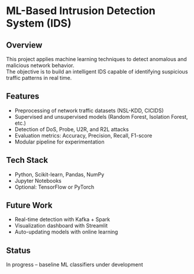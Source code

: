 # ML-Based Intrusion Detection System (IDS)

## Overview
This project applies machine learning techniques to detect anomalous and malicious network behavior.  
The objective is to build an intelligent IDS capable of identifying suspicious traffic patterns in real time.

## Features
- Preprocessing of network traffic datasets (NSL-KDD, CICIDS)
- Supervised and unsupervised models (Random Forest, Isolation Forest, etc.)
- Detection of DoS, Probe, U2R, and R2L attacks
- Evaluation metrics: Accuracy, Precision, Recall, F1-score
- Modular pipeline for experimentation

## Tech Stack
- Python, Scikit-learn, Pandas, NumPy
- Jupyter Notebooks
- Optional: TensorFlow or PyTorch

## Future Work
- Real-time detection with Kafka + Spark
- Visualization dashboard with Streamlit
- Auto-updating models with online learning

## Status
In progress – baseline ML classifiers under development
